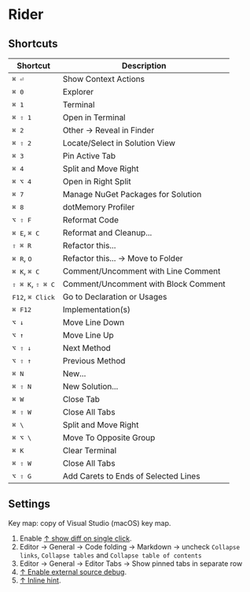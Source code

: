 # Rider

## Shortcuts

| Shortcut                           | Description                          |
| ---------------------------------- | ------------------------------------ |
| <kbd>⌘ ⏎</kbd>                     | Show Context Actions                 |
| <kbd>⌘ 0</kbd>                     | Explorer                             |
| <kbd>⌘ 1</kbd>                     | Terminal                             |
| <kbd>⌘ ⇧ 1</kbd>                   | Open in Terminal                     |
| <kbd>⌘ 2</kbd>                     | Other -> Reveal in Finder            |
| <kbd>⌘ ⇧ 2</kbd>                   | Locate/Select in Solution View       |
| <kbd>⌘ 3 </kbd>                    | Pin Active Tab                       |
| <kbd>⌘ 4</kbd>                     | Split and Move Right                 |
| <kbd>⌘ ⌥ 4</kbd>                   | Open in Right Split                  |
| <kbd>⌘ 7 </kbd>                    | Manage NuGet Packages for Solution   |
| <kbd>⌘ 8 </kbd>                    | dotMemory Profiler                   |
| <kbd>⌥ ⇧ F </kbd>                  | Reformat Code                        |
| <kbd>⌘ E</kbd>, <kbd>⌘ C </kbd>    | Reformat and Cleanup...              |
| <kbd>⇧ ⌘ R</kbd>                   | Refactor this...                     |
| <kbd>⌘ R</kbd>, <kbd>O</kbd>       | Refactor this... -> Move to Folder   |
| <kbd>⌘ K</kbd>, <kbd>⌘ C</kbd>     | Comment/Uncomment with Line Comment  |
| <kbd>⇧ ⌘ K</kbd>, <kbd>⇧ ⌘ C</kbd> | Comment/Uncomment with Block Comment |
| <kbd>F12</kbd>, <kbd>⌘ Click</kbd> | Go to Declaration or Usages          |
| <kbd>⌘ F12</kbd>                   | Implementation(s)                    |
| <kbd>⌥ ↓</kbd>                     | Move Line Down                       |
| <kbd>⌥ ↑</kbd>                     | Move Line Up                         |
| <kbd>⌥ ⇧ ↓</kbd>                   | Next Method                          |
| <kbd>⌥ ⇧ ↑</kbd>                   | Previous Method                      |
| <kbd>⌘ N</kbd>                     | New...                               |
| <kbd>⌘ ⇧ N</kbd>                   | New Solution...                      |
| <kbd>⌘ W</kbd>                     | Close Tab                            |
| <kbd>⌘ ⇧ W</kbd>                   | Close All Tabs                       |
| <kbd>⌘ \\</kbd>                    | Split and Move Right                 |
| <kbd>⌘ ⌥ \\</kbd>                  | Move To Opposite Group               |
| <kbd>⌘ K</kbd>                     | Clear Terminal                       |
| <kbd>⌘ ⇧ W</kbd>                   | Close All Tabs                       |
| <kbd>⌥ ⇧ G</kbd>                   | Add Carets to Ends of Selected Lines |

## Settings

Key map: copy of Visual Studio (macOS) key map.

1. Enable [↑ show diff on single click](https://stackoverflow.com/a/78967173/1833895).
2. Editor -> General -> Code folding -> Markdown -> uncheck `Collapse links`, `Collapse tables` and `Collapse table of contents`
3. Editor -> General -> Editor Tabs -> Show pinned tabs in separate row
4. [↑ Enable external source debug](https://youtrack.jetbrains.com/issue/RIDER-33772/Debugger-does-not-stop-at-breakpoints-set-in-decompiled-code-of-external-library).
5. [↑ Inline hint](https://www.jetbrains.com/help/rider/Inlay_Hints.html).
